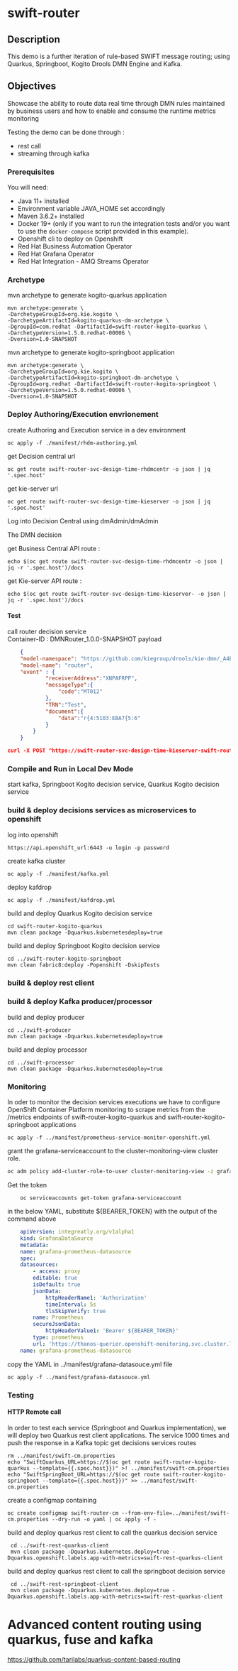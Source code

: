 # swift-router



## Description

This demo is a further iteration of rule-based SWIFT message routing; using Quarkus, Springboot, Kogito Drools DMN Engine and Kafka.


## Objectives

Showcase the ability to route data real time through DMN rules maintained by business users and how to enable and consume the runtime metrics monitoring


Testing the demo can be done through :
- rest call
- streaming through kafka 

### Prerequisites
 
You will need:
  - Java 11+ installed 
  - Environment variable JAVA_HOME set accordingly
  - Maven 3.6.2+ installed
  - Docker 19+ (only if you want to run the integration tests and/or you want to use the `docker-compose` script provided in this example).
  - Openshift cli to deploy on Openshift
  - Red Hat Business Automation Operator
  - Red Hat Grafana Operator
  - Red Hat Integration - AMQ Streams Operator

### Archetype

mvn archetype to generate kogito-quarkus application
```mvn
mvn archetype:generate \
-DarchetypeGroupId=org.kie.kogito \
-DarchetypeArtifactId=kogito-quarkus-dm-archetype \
-DgroupId=com.redhat -DartifactId=swift-router-kogito-quarkus \
-DarchetypeVersion=1.5.0.redhat-00006 \
-Dversion=1.0-SNAPSHOT
```
mvn archetype to generate kogito-springboot application

```mvn
mvn archetype:generate \
-DarchetypeGroupId=org.kie.kogito \
-DarchetypeArtifactId=kogito-springboot-dm-archetype \
-DgroupId=org.redhat -DartifactId=swift-router-kogito-springboot \
-DarchetypeVersion=1.5.0.redhat-00006 \
-Dversion=1.0-SNAPSHOT
```
### Deploy Authoring/Execution envrionement

create Authoring and Execution service in a dev environment
``` 
oc apply -f ./manifest/rhdm-authoring.yml
```

get Decision central url 
```
oc get route swift-router-svc-design-time-rhdmcentr -o json | jq '.spec.host'
```
get kie-server url
```
oc get route swift-router-svc-design-time-kieserver -o json | jq '.spec.host'
```

Log into Decision Central using dmAdmin/dmAdmin

The DMN decision 



get Business Central API route : 
```
echo $(oc get route swift-router-svc-design-time-rhdmcentr -o json | jq -r '.spec.host')/docs
```

get Kie-server API route : 
```
echo $(oc get route swift-router-svc-design-time-kieserver- -o json | jq -r '.spec.host')/docs
```


#### Test 
call router decision service  
Container-ID : DMNRouter_1.0.0-SNAPSHOT
payload 
```json
    {
    "model-namespace": "https://github.com/kiegroup/drools/kie-dmn/_A4BCA8B8-CF08-433F-93B2-A2598F19ECFF",
    "model-name": "router",
    "event" : {
            "receiverAddress":"XNPAFRPP",
            "messageType":{
                "code":"MT012"
            },
            "TRN":"Test",
            "document":{
                "data":"r{4:5103:EBA7{5:6"
            }
        }
    }
```

```json
curl -X POST "https://swift-router-svc-design-time-kieserver-swift-router.apps.cluster-nq8h5.nq8h5.sandbox1017.opentlc.com/services/rest/server/containers/DMNRouter_1.0.0-SNAPSHOT/dmn/models/router" -H "accept: application/json" -H "content-type: application/json" -d "{\"model-namespace\": \"https://github.com/kiegroup/drools/kie-dmn/_A4BCA8B8-CF08-433F-93B2-A2598F19ECFF\",\"model-name\": \"router\",\"event\" : {\t\t\"receiverAddress\":\"XNPAFRPP\",\t\t\"messageType\":{\t\t\t\"code\":\"MT012\"\t\t},\t\t\"TRN\":\"Test\",\t\t\"document\":{\t\t\t\"data\":\"r{4:5103:EBA7{5:6\"\t\t}\t}}"
```
### Compile and Run in Local Dev Mode

start kafka, Springboot Kogito decision service, Quarkus Kogito decision service

### build & deploy decisions services as microservices to openshift

log into openshift
```
https://api.openshift_url:6443 -u login -p password 
```
create kafka cluster
```
oc apply -f ./manifest/kafka.yml
```
deploy kafdrop
```
oc apply -f ./manifest/kafdrop.yml
```
build and deploy Quarkus Kogito decision service
```
cd swift-router-kogito-quarkus
mvn clean package -Dquarkus.kubernetesdeploy=true                                                                                   
```       
build and deploy Springboot Kogito decision service 
```
cd ../swift-router-kogito-springboot
mvn clean fabric8:deploy -Popenshift -DskipTests
```  

### build & deploy rest client 

### build & deploy Kafka producer/processor 
build and deploy producer
```
cd ../swift-producer
mvn clean package -Dquarkus.kubernetesdeploy=true                                                                                   
```  

build and deploy processor
```
cd ../swift-processor
mvn clean package -Dquarkus.kubernetesdeploy=true                                                                                   
```  
### Monitoring

In oder to monitor the decision services executions we have to configure OpenShift Container Platform monitoring to scrape metrics from the /metrics endpoints of swift-router-kogito-quarkus and swift-router-kogito-springboot applications 
```
oc apply -f ../manifest/prometheus-service-monitor-openshift.yml
```
grant the grafana-serviceaccount to the cluster-monitoring-view cluster role.
```sh
oc adm policy add-cluster-role-to-user cluster-monitoring-view -z grafana-serviceaccount
```
Get the token 
```
    oc serviceaccounts get-token grafana-serviceaccount
``` 
in the below YAML, substitute ${BEARER_TOKEN} with the output of the command above 
```yaml
    apiVersion: integreatly.org/v1alpha1
    kind: GrafanaDataSource
    metadata:
    name: grafana-prometheus-datasource
    spec:
    datasources:
        - access: proxy
        editable: true
        isDefault: true
        jsonData:
            httpHeaderName1: 'Authorization'
            timeInterval: 5s
            tlsSkipVerify: true
        name: Prometheus
        secureJsonData:
            httpHeaderValue1: 'Bearer ${BEARER_TOKEN}'
        type: prometheus
        url: 'https://thanos-querier.openshift-monitoring.svc.cluster.local:9091'
    name: grafana-prometheus-datasource
```
copy the YAML in ../manifest/grafana-datasouce.yml file
```
oc apply -f ../manifest/grafana-datasouce.yml
```
### Testing

#### HTTP Remote call 

In order to test each service (Springboot and Quarkus implementation), we will deploy two Quarkus rest client applications. The service 1000 times and push the response in a Kafka topic 
get decisions services routes
```
rm ../manifest/swift-cm.properties
echo "SwiftQuarkus_URL=https://$(oc get route swift-router-kogito-quarkus --template={{.spec.host}})" >! ../manifest/swift-cm.properties
echo "SwiftSpringBoot_URL=https://$(oc get route swift-router-kogito-springboot --template={{.spec.host}})" >> ../manifest/swift-cm.properties
```
create a configmap containing 
```
oc create configmap swift-router-cm --from-env-file=../manifest/swift-cm.properties --dry-run -o yaml | oc apply -f -   
```

build and deploy quarkus rest client to call the quarkus decision service
```
 cd ../swift-rest-quarkus-client
 mvn clean package -Dquarkus.kubernetes.deploy=true -Dquarkus.openshift.labels.app-with-metrics=swift-rest-quarkus-client   
```
build and deploy quarkus rest client to call the springboot decision service
```
 cd ../swift-rest-springboot-client
 mvn clean package -Dquarkus.kubernetes.deploy=true -Dquarkus.openshift.labels.app-with-metrics=swift-rest-quarkus-client   
```




# Advanced content routing using quarkus, fuse and kafka 
https://github.com/tarilabs/quarkus-content-based-routing